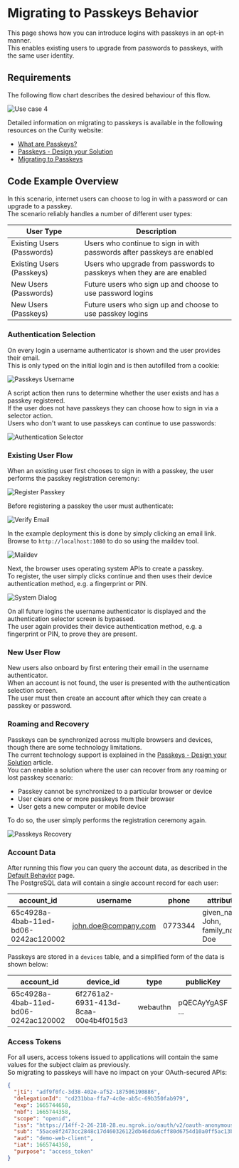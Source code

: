 # Migrating to Passkeys Behavior

This page shows how you can introduce logins with passkeys in an opt-in manner.\
This enables existing users to upgrade from passwords to passkeys, with the same user identity.

## Requirements

The following flow chart describes the desired behaviour of this flow.

![Use case 4](../images/4-migrating-to-passkeys-behavior/flow.png)

Detailed information on migrating to passkeys is available in the following resources on the Curity website:

- [What are Passkeys?](https://curity.io/resources/learn/what-are-passkeys/)
- [Passkeys - Design your Solution](https://curity.io/resources/learn/passkeys-design-your-solution/)
- [Migrating to Passkeys](https://curity.io/resources/learn/migrating-to-passwordless/)

## Code Example Overview

In this scenario, internet users can choose to log in with a password or can upgrade to a passkey.\
The scenario reliably handles a number of different user types:

| User Type | Description |
| --------- | ----------- |
| Existing Users (Passwords) | Users who continue to sign in with passwords after passkeys are enabled |
| Existing Users (Passkeys) | Users who upgrade from passwords to passkeys when they are are enabled |
| New Users (Passwords) | Future users who sign up and choose to use password logins |
| New Users (Passkeys) | Future users who sign up and choose to use passkey logins |

### Authentication Selection

On every login a username authenticator is shown and the user provides their email.\
This is only typed on the initial login and is then autofilled from a cookie:

![Passkeys Username](../images/4-migrating-to-passkeys-behavior/passkeys-username.png)

A script action then runs to determine whether the user exists and has a passkey registered.\
If the user does not have passkeys they can choose how to sign in via a selector action.\
Users who don't want to use passkeys can continue to use passwords:

![Authentication Selector](../images/4-migrating-to-passkeys-behavior/authentication-selector.png)

### Existing User Flow

When an existing user first chooses to sign in with a passkey, the user performs the passkey registration ceremony:

![Register Passkey](../images/4-migrating-to-passkeys-behavior/register-passkey.png)

Before registering a passkey the user must authenticate:

![Verify Email](../images/4-migrating-to-passkeys-behavior/verify-email.png)

In the example deployment this is done by simply clicking an email link.\
Browse to `http://localhost:1080` to do so using the maildev tool.

![Maildev](../images/4-migrating-to-passkeys-behavior/maildev.png)

Next, the browser uses operating system APIs to create a passkey.\
To register, the user simply clicks continue and then uses their device authentication method, e.g. a fingerprint or PIN.

![System Dialog](../images/4-migrating-to-passkeys-behavior/system-dialog.png)

On all future logins the username authenticator is displayed and the authentication selector screen is bypassed.\
The user again provides their device authentication method, e.g. a fingerprint or PIN, to prove they are present.

### New User Flow

New users also onboard by first entering their email in the username authenticator.\
When an account is not found, the user is presented with the authentication selection screen.\
The user must then create an account after which they can create a passkey or password.

### Roaming and Recovery

Passkeys can be synchronized across multiple browsers and devices, though there are some technology limitations.\
The current technology support is explained in the [Passkeys - Design your Solution](https://curity.io/resources/learn/passkeys-design-your-solution/) article.\
You can enable a solution where the user can recover from any roaming or lost passkey scenario:

- Passkey cannot be synchronized to a particular browser or device
- User clears one or more passkeys from their browser
- User gets a new computer or mobile device

To do so, the user simply performs the registration ceremony again.

![Passkeys Recovery](../images/4-migrating-to-passkeys-behavior/passkeys-recovery.png)

### Account Data

After running this flow you can query the account data, as described in the [Default Behavior](./1-default-behavior.md) page.\
The PostgreSQL data will contain a single account record for each user:

| account_id | username | phone | attributes |
| ---------- | -------- | ----- | ---------- |
| 65c4928a-4bab-11ed-bd06-0242ac120002 | john.doe@company.com | 0773344 | given_name: John, family_name: Doe |

Passkeys are stored in a `devices` table, and a simplified form of the data is shown below:

| account_id | device_id | type | publicKey |
| ---------- | --------- | ---- | --------- |
| 65c4928a-4bab-11ed-bd06-0242ac120002 | 6f2761a2-6931-413d-8caa-00e4b4f015d3 | webauthn | pQECAyYgASF ... |

### Access Tokens

For all users, access tokens issued to applications will contain the same values for the subject claim as previously.\
So migrating to passkeys will have no impact on your OAuth-secured APIs:

```json
{
  "jti": "adf9f0fc-3d38-402e-af52-187506190886",
  "delegationId": "cd231bba-ffa7-4c0e-ab5c-69b350fab979",
  "exp": 1665744658,
  "nbf": 1665744358,
  "scope": "openid",
  "iss": "https://14ff-2-26-218-28.eu.ngrok.io/oauth/v2/oauth-anonymous",
  "sub": "55ace8f2473cc2848c17d460326122db46dda6cff80d6754d10a0ff5ac13b940",
  "aud": "demo-web-client",
  "iat": 1665744358,
  "purpose": "access_token"
}
```
